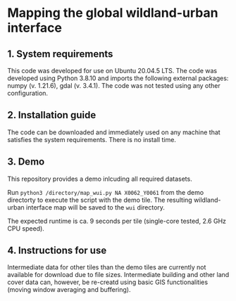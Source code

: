 # Mapping the global wildland-urban interface



## 1. System requirements

This code was developed for use on Ubuntu 20.04.5 LTS.
The code was developed using Python 3.8.10 and imports the following external packages: numpy (v. 1.21.6), gdal (v. 3.4.1).
The code was not tested using any other configuration.

## 2. Installation guide

The code can be downloaded and immediately used on any machine that satisfies the system requirements. There is no install time.

## 3. Demo

This repository provides a demo inlcuding all required datasets. 

Run `python3 /directory/map_wui.py NA X0062_Y0061` from the demo directorty to execute the script with the demo tile. The resulting wildland-urban interface map will be saved to the `wui` directory.

The expected runtime is ca. 9 seconds per tile (single-core tested, 2.6 GHz CPU speed).

## 4. Instructions for use

Intermediate data for other tiles than the demo tiles are currently not available for download due to file sizes. Intermediate building and other land cover data can, however, be re-creatd using basic GIS functionalities (moving window averaging and buffering).

 